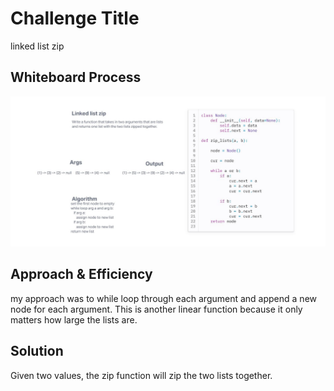 # Challenge Title
linked list zip

## Whiteboard Process
![white board](./401-code-challenge-08.JPG)

## Approach & Efficiency
my approach was to while loop through each argument and append a new node for each argument. This is another linear function because it only matters how large the lists are.

## Solution
Given two values, the zip function will zip the two lists together. 